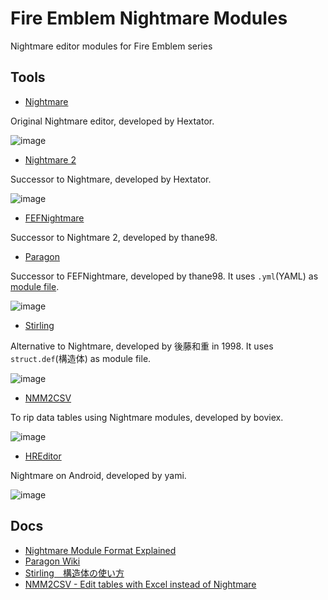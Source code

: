 # Fire Emblem Nightmare Modules
Nightmare editor modules for Fire Emblem series

## Tools
- [Nightmare](https://www.romhacking.net/utilities/1307/)

Original Nightmare editor, developed by Hextator.

![image](https://user-images.githubusercontent.com/8841957/186288671-ad238396-dc79-4a06-9e20-4d229d146f01.png)

- [Nightmare 2](https://www.romhacking.net/utilities/610/)

Successor to Nightmare, developed by Hextator.

![image](https://user-images.githubusercontent.com/8841957/186292283-fdcf8f47-7a80-4722-a7a0-65b605c59e8d.png)

- [FEFNightmare](https://github.com/thane98/FEFEditor)

Successor to Nightmare 2, developed by thane98.

- [Paragon](https://github.com/thane98/paragon)

Successor to FEFNightmare, developed by thane98. It uses `.yml`(YAML) as [module file](https://github.com/thane98/paragon/tree/main/Data).

![image](https://user-images.githubusercontent.com/8841957/186295265-0f0f7edc-3938-494c-90b5-0f22de266bdc.png)

- [Stirling](https://web.archive.org/web/20001216014300if_/http://www2c.airnet.ne.jp/dds2/software.html)

Alternative to Nightmare, developed by 後藤和重 in 1998. It uses `struct.def`(構造体) as module file.

![image](https://user-images.githubusercontent.com/8841957/186296614-2ffb6c83-f850-4eff-a218-0541e6039abf.png)

- [NMM2CSV](https://github.com/FireEmblemUniverse/NMM2CSV)

To rip data tables using Nightmare modules, developed by boviex.

![image](https://user-images.githubusercontent.com/8841957/186296774-68ff8eea-84b5-4f04-b589-f3a504989817.png)

- [HREditor](https://pan.baidu.com/share/link?shareid=1546342918&uk=1730727263)

Nightmare on Android, developed by yami.

![image](https://user-images.githubusercontent.com/8841957/189528694-64b8e68f-4b3b-4e6e-9765-1d33f679075e.png)

## Docs
- [Nightmare Module Format Explained](https://feuniverse.us/t/nightmare-module-format-explained/267)
- [Paragon Wiki](https://github.com/thane98/paragon/wiki)
- [Stirling　構造体の使い方](https://ameblo.jp/kaizouburoguzz/entry-11956310287.html)
- [NMM2CSV - Edit tables with Excel instead of Nightmare](https://feuniverse.us/t/nmm2csv-edit-tables-with-excel-instead-of-nightmare-updated-to-v1-0/1748)
